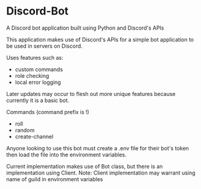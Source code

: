 # Discord-Bot
A Discord bot application built using Python and Discord's APIs

This application makes use of Discord's APIs for a simple bot application to be used in servers on Discord.

Uses features such as:
- custom commands
- role checking
- local error logging

Later updates may occur to flesh out more unique features because currently it is a basic bot.

Commands (command prefix is !)
- roll
- random
- create-channel

Anyone looking to use this bot must create a .env file for their bot's token
then load the file into the environment variables.

Current implementation makes use of Bot class, but there is an implementation using Client.
Note: Client implementation may warrant using name of guild in environment variables
